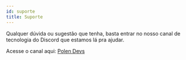 ```yaml
---
id: suporte
title: Suporte
---
```


Qualquer dúvida ou sugestão que tenha, basta entrar no nosso canal de tecnologia do Discord que estamos lá pra ajudar.

Acesse o canal aqui: [Polen Devs](https://discord.gg/6YVtUbKS4b)
